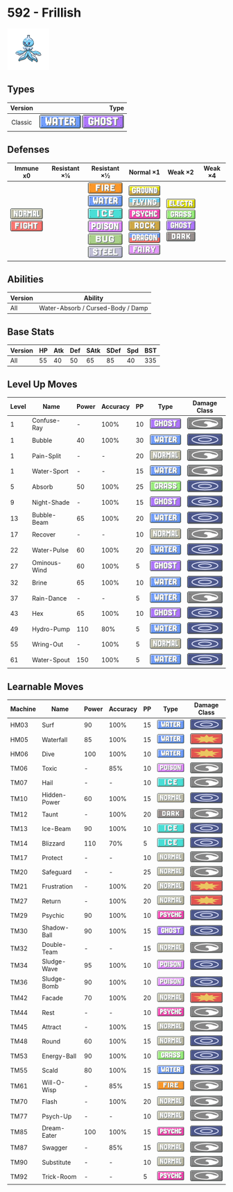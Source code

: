 # 592 - Frillish

![frillish](../img/pokemon/592.png)

## Types

| Version | Type                                                              |
| :-----: | ----------------------------------------------------------------: |
| Classic | ![water](../img/types/water.png) ![ghost](../img/types/ghost.png) |

## Defenses

| Immune x0                                                                     | Resistant ×¼ | Resistant ×½                                                                                                                                                                                                      | Normal ×1                                                                                                                                                                                                                         | Weak ×2                                                                                                                                             | Weak ×4 |
| ----------------------------------------------------------------------------- | ------------ | ----------------------------------------------------------------------------------------------------------------------------------------------------------------------------------------------------------------- | --------------------------------------------------------------------------------------------------------------------------------------------------------------------------------------------------------------------------------- | --------------------------------------------------------------------------------------------------------------------------------------------------- | ------- |
| ![normal](../img/types/normal.png)<br/>![fighting](../img/types/fighting.png) |              | ![fire](../img/types/fire.png)<br/>![water](../img/types/water.png)<br/>![ice](../img/types/ice.png)<br/>![poison](../img/types/poison.png)<br/>![bug](../img/types/bug.png)<br/>![steel](../img/types/steel.png) | ![ground](../img/types/ground.png)<br/>![flying](../img/types/flying.png)<br/>![psychic](../img/types/psychic.png)<br/>![rock](../img/types/rock.png)<br/>![dragon](../img/types/dragon.png)<br/>![fairy](../img/types/fairy.png) | ![electric](../img/types/electric.png)<br/>![grass](../img/types/grass.png)<br/>![ghost](../img/types/ghost.png)<br/>![dark](../img/types/dark.png) |         |

## Abilities

| Version | Ability                           |
| ------- | --------------------------------- |
| All     | Water-Absorb / Cursed-Body / Damp |

## Base Stats

| Version | HP | Atk | Def | SAtk | SDef | Spd | BST |
| ------- | -- | --- | --- | ---- | ---- | --- | --- |
| All     | 55 | 40  | 50  | 65   | 85   | 40  | 335 |

## Level Up Moves

| Level | Name         | Power | Accuracy | PP | Type                               | Damage Class                         |
| ----- | ------------ | ----- | -------- | -- | ---------------------------------- | ------------------------------------ |
| 1     | Confuse-Ray  | -     | 100%     | 10 | ![ghost](../img/types/ghost.png)   | ![status](../img/types/status.png)   |
| 1     | Bubble       | 40    | 100%     | 30 | ![water](../img/types/water.png)   | ![special](../img/types/special.png) |
| 1     | Pain-Split   | -     | -        | 20 | ![normal](../img/types/normal.png) | ![status](../img/types/status.png)   |
| 1     | Water-Sport  | -     | -        | 15 | ![water](../img/types/water.png)   | ![status](../img/types/status.png)   |
| 5     | Absorb       | 50    | 100%     | 25 | ![grass](../img/types/grass.png)   | ![special](../img/types/special.png) |
| 9     | Night-Shade  | -     | 100%     | 15 | ![ghost](../img/types/ghost.png)   | ![special](../img/types/special.png) |
| 13    | Bubble-Beam  | 65    | 100%     | 20 | ![water](../img/types/water.png)   | ![special](../img/types/special.png) |
| 17    | Recover      | -     | -        | 10 | ![normal](../img/types/normal.png) | ![status](../img/types/status.png)   |
| 22    | Water-Pulse  | 60    | 100%     | 20 | ![water](../img/types/water.png)   | ![special](../img/types/special.png) |
| 27    | Ominous-Wind | 60    | 100%     | 5  | ![ghost](../img/types/ghost.png)   | ![special](../img/types/special.png) |
| 32    | Brine        | 65    | 100%     | 10 | ![water](../img/types/water.png)   | ![special](../img/types/special.png) |
| 37    | Rain-Dance   | -     | -        | 5  | ![water](../img/types/water.png)   | ![status](../img/types/status.png)   |
| 43    | Hex          | 65    | 100%     | 10 | ![ghost](../img/types/ghost.png)   | ![special](../img/types/special.png) |
| 49    | Hydro-Pump   | 110   | 80%      | 5  | ![water](../img/types/water.png)   | ![special](../img/types/special.png) |
| 55    | Wring-Out    | -     | 100%     | 5  | ![normal](../img/types/normal.png) | ![special](../img/types/special.png) |
| 61    | Water-Spout  | 150   | 100%     | 5  | ![water](../img/types/water.png)   | ![special](../img/types/special.png) |

## Learnable Moves

| Machine | Name         | Power | Accuracy | PP | Type                                 | Damage Class                           |
| ------- | ------------ | ----- | -------- | -- | ------------------------------------ | -------------------------------------- |
| HM03    | Surf         | 90    | 100%     | 15 | ![water](../img/types/water.png)     | ![special](../img/types/special.png)   |
| HM05    | Waterfall    | 85    | 100%     | 15 | ![water](../img/types/water.png)     | ![physical](../img/types/physical.png) |
| HM06    | Dive         | 100   | 100%     | 10 | ![water](../img/types/water.png)     | ![physical](../img/types/physical.png) |
| TM06    | Toxic        | -     | 85%      | 10 | ![poison](../img/types/poison.png)   | ![status](../img/types/status.png)     |
| TM07    | Hail         | -     | -        | 10 | ![ice](../img/types/ice.png)         | ![status](../img/types/status.png)     |
| TM10    | Hidden-Power | 60    | 100%     | 15 | ![normal](../img/types/normal.png)   | ![special](../img/types/special.png)   |
| TM12    | Taunt        | -     | 100%     | 20 | ![dark](../img/types/dark.png)       | ![status](../img/types/status.png)     |
| TM13    | Ice-Beam     | 90    | 100%     | 10 | ![ice](../img/types/ice.png)         | ![special](../img/types/special.png)   |
| TM14    | Blizzard     | 110   | 70%      | 5  | ![ice](../img/types/ice.png)         | ![special](../img/types/special.png)   |
| TM17    | Protect      | -     | -        | 10 | ![normal](../img/types/normal.png)   | ![status](../img/types/status.png)     |
| TM20    | Safeguard    | -     | -        | 25 | ![normal](../img/types/normal.png)   | ![status](../img/types/status.png)     |
| TM21    | Frustration  | -     | 100%     | 20 | ![normal](../img/types/normal.png)   | ![physical](../img/types/physical.png) |
| TM27    | Return       | -     | 100%     | 20 | ![normal](../img/types/normal.png)   | ![physical](../img/types/physical.png) |
| TM29    | Psychic      | 90    | 100%     | 10 | ![psychic](../img/types/psychic.png) | ![special](../img/types/special.png)   |
| TM30    | Shadow-Ball  | 90    | 100%     | 15 | ![ghost](../img/types/ghost.png)     | ![special](../img/types/special.png)   |
| TM32    | Double-Team  | -     | -        | 15 | ![normal](../img/types/normal.png)   | ![status](../img/types/status.png)     |
| TM34    | Sludge-Wave  | 95    | 100%     | 10 | ![poison](../img/types/poison.png)   | ![special](../img/types/special.png)   |
| TM36    | Sludge-Bomb  | 90    | 100%     | 10 | ![poison](../img/types/poison.png)   | ![special](../img/types/special.png)   |
| TM42    | Facade       | 70    | 100%     | 20 | ![normal](../img/types/normal.png)   | ![physical](../img/types/physical.png) |
| TM44    | Rest         | -     | -        | 10 | ![psychic](../img/types/psychic.png) | ![status](../img/types/status.png)     |
| TM45    | Attract      | -     | 100%     | 15 | ![normal](../img/types/normal.png)   | ![status](../img/types/status.png)     |
| TM48    | Round        | 60    | 100%     | 15 | ![normal](../img/types/normal.png)   | ![special](../img/types/special.png)   |
| TM53    | Energy-Ball  | 90    | 100%     | 10 | ![grass](../img/types/grass.png)     | ![special](../img/types/special.png)   |
| TM55    | Scald        | 80    | 100%     | 15 | ![water](../img/types/water.png)     | ![special](../img/types/special.png)   |
| TM61    | Will-O-Wisp  | -     | 85%      | 15 | ![fire](../img/types/fire.png)       | ![status](../img/types/status.png)     |
| TM70    | Flash        | -     | 100%     | 20 | ![normal](../img/types/normal.png)   | ![status](../img/types/status.png)     |
| TM77    | Psych-Up     | -     | -        | 10 | ![normal](../img/types/normal.png)   | ![status](../img/types/status.png)     |
| TM85    | Dream-Eater  | 100   | 100%     | 15 | ![psychic](../img/types/psychic.png) | ![special](../img/types/special.png)   |
| TM87    | Swagger      | -     | 85%      | 15 | ![normal](../img/types/normal.png)   | ![status](../img/types/status.png)     |
| TM90    | Substitute   | -     | -        | 10 | ![normal](../img/types/normal.png)   | ![status](../img/types/status.png)     |
| TM92    | Trick-Room   | -     | -        | 5  | ![psychic](../img/types/psychic.png) | ![status](../img/types/status.png)     |